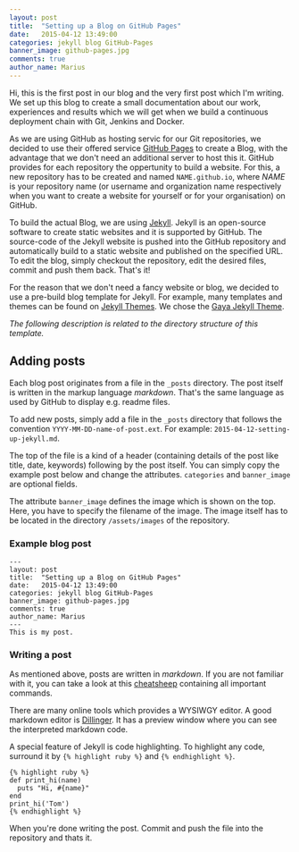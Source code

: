 ```yaml
---
layout: post
title:  "Setting up a Blog on GitHub Pages"
date:   2015-04-12 13:49:00
categories: jekyll blog GitHub-Pages
banner_image: github-pages.jpg
comments: true
author_name: Marius
---
```

Hi, this is the first post in our blog and the very first post which I'm writing. We set up this blog to create a small documentation about our work, experiences and results which we will get when we build a continuous deployment chain with Git, Jenkins and Docker.

As we are using GitHub as hosting servic for our Git repositories, we decided to use their offered service [GitHub Pages](https://pages.github.com) to create a Blog, with the advantage that we don't need an additional server to host this it. GitHub provides for each repository the oppertunity to build a website. For this, a new repository has to be created and named `NAME.github.io`, where *NAME* is your repository name (or username and organization name respectively when you want to create a website for yourself or for your organisation) on GitHub.

To build the actual Blog, we are using [Jekyll](http://jekyllrb.com). Jekyll is an open-source software to create static websites and it is supported by GitHub. The source-code of the Jekyll website is pushed into the GitHub repository and automatically build to a static website and published on the specified URL. To edit the blog, simply checkout the repository, edit the desired files, commit and push them back. That's it!

For the reason that we don't need a fancy website or blog, we decided to use a pre-build blog template for Jekyll. For example, many templates and themes can be found on [Jekyll Themes](http://jekyllthemes.org). We chose the [Gaya Jekyll Theme](https://github.com/gayanvirajith/gaya).

*The following description is related to the directory structure of this template.*

## Adding posts

Each blog post originates from a file in the `_posts` directory. The post itself is written in the markup language *markdown*. That's the same language as used by GitHub to display e.g. readme files.

To add new posts, simply add a file in the `_posts` directory that follows the convention `YYYY-MM-DD-name-of-post.ext`. For example: `2015-04-12-setting-up-jekyll.md`.

The top of the file is a kind of a header (containing details of the post like title, date, keywords) following by the post itself. You can simply copy the example post below and change the attributes. `categories` and `banner_image` are optional fields.

The attribute `banner_image` defines the image which is shown on the top. Here, you have to specify the filename of the image. The image itself has to be located in the directory `/assets/images` of the repository.

### Example blog post

    ---
    layout: post
    title:  "Setting up a Blog on GitHub Pages"
    date:   2015-04-12 13:49:00
    categories: jekyll blog GitHub-Pages
    banner_image: github-pages.jpg
    comments: true
    author_name: Marius
    ---
    This is my post.
    
### Writing a post

As mentioned above, posts are written in *markdown*. If you are not familiar with it, you can take a look at this [cheatsheep](https://github.com/adam-p/markdown-here/wiki/Markdown-Cheatsheet) containing all important commands.

There are many online tools which provides a WYSIWGY editor. A good markdown editor is [Dillinger](http://dillinger.io). It has a preview window where you can see the interpreted markdown code.

A special feature of Jekyll is code highlighting. To highlight any code, surround it by `{% highlight ruby %}` and `{% endhighlight %}`. 

    {% highlight ruby %}
    def print_hi(name)
      puts "Hi, #{name}"
    end
    print_hi('Tom')
    {% endhighlight %}

When you're done writing the post. Commit and push the file into the repository and thats it.